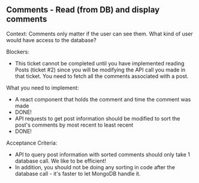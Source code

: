 ## Comments - Read (from DB) and display comments

Context: Comments only matter if the user can see them. What kind of user would have access to the database?

Blockers:

- This ticket cannot be completed until you have implemented reading Posts (ticket #2) since you will be modifying the API call you made in that ticket. You need to fetch all the comments associated with a post.

What you need to implement:

- A react component that holds the comment and time the comment was made
- DONE!
- API requests to get post information should be modified to sort the post's comments by most recent to least recent
- DONE!

Acceptance Criteria:

- API to query post information with sorted comments should only take 1 database call. We like to be efficient!
- In addition, you should not be doing any sorting in code after the database call - it's faster to let MongoDB handle it.
